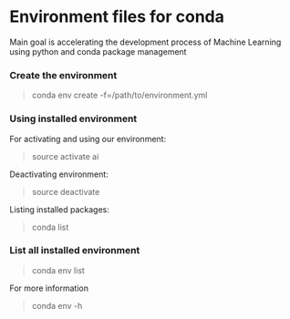 # Environment files for conda
Main goal is accelerating the development process of Machine Learning using python and conda package management

### Create the environment
> conda env create -f=/path/to/environment.yml

### Using installed environment
For activating and using our environment:
> source activate ai

Deactivating environment:
> source deactivate

Listing installed packages:
> conda list

### List all installed environment
> conda env list

For more information
> conda env -h
